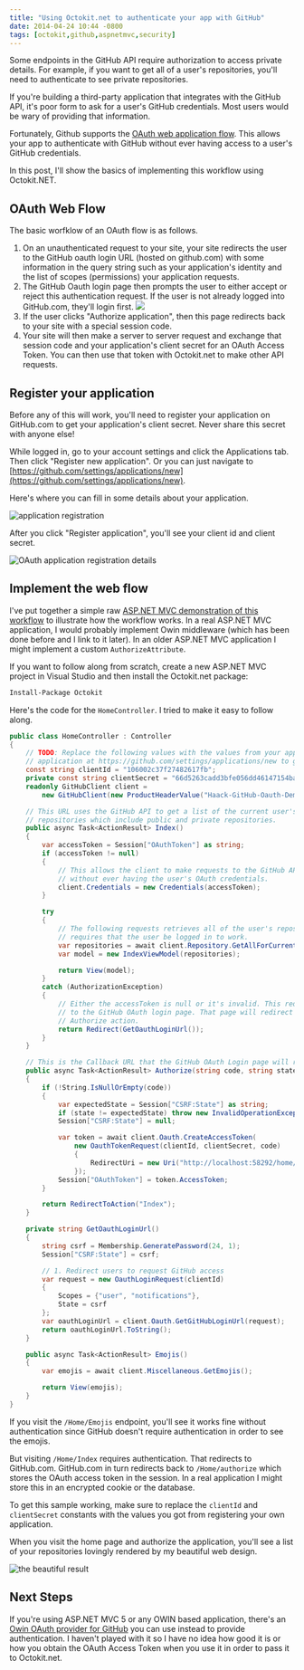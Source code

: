 ```yaml
---
title: "Using Octokit.net to authenticate your app with GitHub"
date: 2014-04-24 10:44 -0800
tags: [octokit,github,aspnetmvc,security]
---
```


Some endpoints in the GitHub API require authorization to access private details. For example, if you want to get all of a user's repositories, you'll need to authenticate to see private repositories.

If you're building a third-party application that integrates with the GitHub API, it's poor form to ask for a user's GitHub credentials. Most users would be wary of providing that information.

Fortunately, Github supports the [OAuth web application flow](https://developer.github.com/v3/oauth/#web-application-flow). This allows your app to authenticate with GitHub without ever having access to a user's GitHub credentials.

In this post, I'll show the basics of implementing this workflow using Octokit.NET.

## OAuth Web Flow

The basic worfklow of an OAuth flow is as follows.

1. On an unauthenticated request to your site, your site redirects the user to the GitHub oauth login URL (hosted on github.com) with some information in the query string such as your application's identity and the list of scopes (permissions) your application requests.
2. The GitHub Oauth login page then prompts the user to either accept or reject this authentication request. If the user is not already logged into GitHub.com, they'll login first. ![](https://cloud.githubusercontent.com/assets/19977/2759594/06319936-c9a4-11e3-8792-bdfd0a0565c2.png)
3. If the user clicks "Authorize application", then this page redirects back to your site with a special session code.
4. Your site will then make a server to server request and exchange that session code and your application's client secret for an OAuth Access Token. You can then use that token with Octokit.net to make other API requests.

## Register your application

Before any of this will work, you'll need to register your application on GitHub.com to get your application's client secret. Never share this secret with anyone else!

While logged in, go to your account settings and click the Applications tab. Then click "Register new application". Or you can just navigate to [https://github.com/settings/applications/new](https://github.com/settings/applications/new).

Here's where you can fill in some details about your application.

![application registration](https://cloud.githubusercontent.com/assets/19977/2760125/62600c38-c9ae-11e3-911f-783d7a34aeaf.png)

After you click "Register application", you'll see your client id and client secret.

![OAuth application registration details](https://cloud.githubusercontent.com/assets/19977/2760128/95587e40-c9ae-11e3-84f2-053d2574f1e8.png)

## Implement the web flow

I've put together a simple raw [ASP.NET MVC demonstration of this workflow](https://github.com/Haacked/octokit-oauth-demo) to illustrate how the workflow works. In a real ASP.NET MVC application, I would probably implement Owin middleware (which has been done before and I link to it later). In an older ASP.NET MVC application I might implement a custom `AuthorizeAttribute`.   

If you want to follow along from scratch, create a new ASP.NET MVC project in Visual Studio and then install the Octokit.net package:

```bash
Install-Package Octokit
```

Here's the code for the `HomeController`. I tried to make it easy to follow along.

```csharp
public class HomeController : Controller
{
    // TODO: Replace the following values with the values from your application registration. Register an
    // application at https://github.com/settings/applications/new to get these values.
    const string clientId = "106002c37f27482617fb";
    private const string clientSecret = "66d5263cadd3bfe056dd46147154ba1eb2fe60b8";
    readonly GitHubClient client =
        new GitHubClient(new ProductHeaderValue("Haack-GitHub-Oauth-Demo"), new Uri("https://github.com/"));

    // This URL uses the GitHub API to get a list of the current user's
    // repositories which include public and private repositories.
    public async Task<ActionResult> Index()
    {
        var accessToken = Session["OAuthToken"] as string;
        if (accessToken != null)
        {
            // This allows the client to make requests to the GitHub API on the user's behalf
            // without ever having the user's OAuth credentials.
            client.Credentials = new Credentials(accessToken);
        }

        try
        {
            // The following requests retrieves all of the user's repositories and
            // requires that the user be logged in to work.
            var repositories = await client.Repository.GetAllForCurrent();
            var model = new IndexViewModel(repositories);

            return View(model);
        }
        catch (AuthorizationException)
        {
            // Either the accessToken is null or it's invalid. This redirects
            // to the GitHub OAuth login page. That page will redirect back to the
            // Authorize action.
            return Redirect(GetOauthLoginUrl());
        }
    }

    // This is the Callback URL that the GitHub OAuth Login page will redirect back to.
    public async Task<ActionResult> Authorize(string code, string state)
    {
        if (!String.IsNullOrEmpty(code))
        {
            var expectedState = Session["CSRF:State"] as string;
            if (state != expectedState) throw new InvalidOperationException("SECURITY FAIL!");
            Session["CSRF:State"] = null;

            var token = await client.Oauth.CreateAccessToken(
                new OauthTokenRequest(clientId, clientSecret, code)
                {
                    RedirectUri = new Uri("http://localhost:58292/home/authorize")
                });
            Session["OAuthToken"] = token.AccessToken;
        }

        return RedirectToAction("Index");
    }

    private string GetOauthLoginUrl()
    {
        string csrf = Membership.GeneratePassword(24, 1);
        Session["CSRF:State"] = csrf;

        // 1. Redirect users to request GitHub access
        var request = new OauthLoginRequest(clientId)
        {
            Scopes = {"user", "notifications"},
            State = csrf
        };
        var oauthLoginUrl = client.Oauth.GetGitHubLoginUrl(request);
        return oauthLoginUrl.ToString();
    }

    public async Task<ActionResult> Emojis()
    {
        var emojis = await client.Miscellaneous.GetEmojis();

        return View(emojis);
    }
}
```

If you visit the `/Home/Emojis` endpoint, you'll see it works fine without authentication since GitHub doesn't require authentication in order to see the emojis.

But visiting `/Home/Index` requires authentication. That redirects to GitHub.com. GitHub.com in turn redirects back to `/Home/authorize` which stores the OAuth access token in the session. In a real application I might store this in an encrypted cookie or the database.

To get this sample working, make sure to replace the `clientId` and `clientSecret` constants with the values you got from registering your own application.

When you visit the home page and authorize the application, you'll see a list of your repositories lovingly rendered by my beautiful web design.

![the beautiful result](https://cloud.githubusercontent.com/assets/19977/2759992/5021c208-c9ab-11e3-9b86-27fb7e95d141.png)

## Next Steps

If you're using ASP.NET MVC 5 or any OWIN based application, there's an [Owin OAuth provider for GitHub](http://blog.beabigrockstar.com/owin-oauth-provider-github/) you can use instead to provide authentication. I haven't played with it so I have no idea how good it is or how you obtain the OAuth Access Token when you use it in order to pass it to Octokit.net.